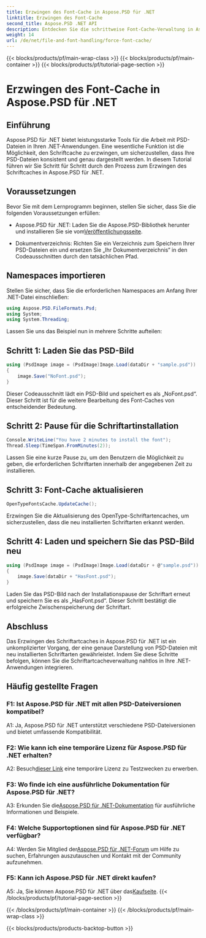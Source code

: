 ```yaml
---
title: Erzwingen des Font-Cache in Aspose.PSD für .NET
linktitle: Erzwingen des Font-Cache
second_title: Aspose.PSD .NET API
description: Entdecken Sie die schrittweise Font-Cache-Verwaltung in Aspose.PSD für .NET. Sorgen Sie mit dieser leistungsstarken .NET-Bibliothek für präzises Rendering.
weight: 14
url: /de/net/file-and-font-handling/force-font-cache/
---
```


{{< blocks/products/pf/main-wrap-class >}}
{{< blocks/products/pf/main-container >}}
{{< blocks/products/pf/tutorial-page-section >}}

# Erzwingen des Font-Cache in Aspose.PSD für .NET

## Einführung

Aspose.PSD für .NET bietet leistungsstarke Tools für die Arbeit mit PSD-Dateien in Ihren .NET-Anwendungen. Eine wesentliche Funktion ist die Möglichkeit, den Schriftcache zu erzwingen, um sicherzustellen, dass Ihre PSD-Dateien konsistent und genau dargestellt werden. In diesem Tutorial führen wir Sie Schritt für Schritt durch den Prozess zum Erzwingen des Schriftcaches in Aspose.PSD für .NET.

## Voraussetzungen

Bevor Sie mit dem Lernprogramm beginnen, stellen Sie sicher, dass Sie die folgenden Voraussetzungen erfüllen:

- Aspose.PSD für .NET: Laden Sie die Aspose.PSD-Bibliothek herunter und installieren Sie sie vom[Veröffentlichungsseite](https://releases.aspose.com/psd/net/).

- Dokumentverzeichnis: Richten Sie ein Verzeichnis zum Speichern Ihrer PSD-Dateien ein und ersetzen Sie „Ihr Dokumentverzeichnis“ in den Codeausschnitten durch den tatsächlichen Pfad.

## Namespaces importieren

Stellen Sie sicher, dass Sie die erforderlichen Namespaces am Anfang Ihrer .NET-Datei einschließen:

```csharp
using Aspose.PSD.FileFormats.Psd;
using System;
using System.Threading;
```

Lassen Sie uns das Beispiel nun in mehrere Schritte aufteilen:

## Schritt 1: Laden Sie das PSD-Bild

```csharp
using (PsdImage image = (PsdImage)Image.Load(dataDir + "sample.psd"))
{
    image.Save("NoFont.psd");
}
```

Dieser Codeausschnitt lädt ein PSD-Bild und speichert es als „NoFont.psd“. Dieser Schritt ist für die weitere Bearbeitung des Font-Caches von entscheidender Bedeutung.

## Schritt 2: Pause für die Schriftartinstallation

```csharp
Console.WriteLine("You have 2 minutes to install the font");
Thread.Sleep(TimeSpan.FromMinutes(2));
```

Lassen Sie eine kurze Pause zu, um den Benutzern die Möglichkeit zu geben, die erforderlichen Schriftarten innerhalb der angegebenen Zeit zu installieren.

## Schritt 3: Font-Cache aktualisieren

```csharp
OpenTypeFontsCache.UpdateCache();
```

Erzwingen Sie die Aktualisierung des OpenType-Schriftartencaches, um sicherzustellen, dass die neu installierten Schriftarten erkannt werden.

## Schritt 4: Laden und speichern Sie das PSD-Bild neu

```csharp
using (PsdImage image = (PsdImage)Image.Load(dataDir + @"sample.psd"))
{
    image.Save(dataDir + "HasFont.psd");
}
```

Laden Sie das PSD-Bild nach der Installationspause der Schriftart erneut und speichern Sie es als „HasFont.psd“. Dieser Schritt bestätigt die erfolgreiche Zwischenspeicherung der Schriftart.

## Abschluss

Das Erzwingen des Schriftartcaches in Aspose.PSD für .NET ist ein unkomplizierter Vorgang, der eine genaue Darstellung von PSD-Dateien mit neu installierten Schriftarten gewährleistet. Indem Sie diese Schritte befolgen, können Sie die Schriftartcacheverwaltung nahtlos in Ihre .NET-Anwendungen integrieren.

## Häufig gestellte Fragen

### F1: Ist Aspose.PSD für .NET mit allen PSD-Dateiversionen kompatibel?

A1: Ja, Aspose.PSD für .NET unterstützt verschiedene PSD-Dateiversionen und bietet umfassende Kompatibilität.

### F2: Wie kann ich eine temporäre Lizenz für Aspose.PSD für .NET erhalten?

 A2: Besuch[dieser Link](https://purchase.aspose.com/temporary-license/) eine temporäre Lizenz zu Testzwecken zu erwerben.

### F3: Wo finde ich eine ausführliche Dokumentation für Aspose.PSD für .NET?

 A3: Erkunden Sie die[Aspose.PSD für .NET-Dokumentation](https://reference.aspose.com/psd/net/) für ausführliche Informationen und Beispiele.

### F4: Welche Supportoptionen sind für Aspose.PSD für .NET verfügbar?

 A4: Werden Sie Mitglied der[Aspose.PSD für .NET-Forum](https://forum.aspose.com/c/psd/34) um Hilfe zu suchen, Erfahrungen auszutauschen und Kontakt mit der Community aufzunehmen.

### F5: Kann ich Aspose.PSD für .NET direkt kaufen?

 A5: Ja, Sie können Aspose.PSD für .NET über das[Kaufseite](https://purchase.aspose.com/buy).
{{< /blocks/products/pf/tutorial-page-section >}}

{{< /blocks/products/pf/main-container >}}
{{< /blocks/products/pf/main-wrap-class >}}

{{< blocks/products/products-backtop-button >}}
